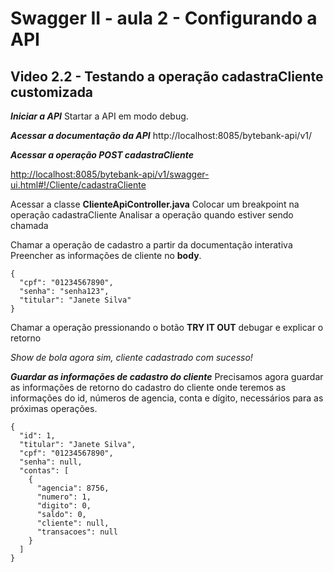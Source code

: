 # Swagger II - aula 2 - Configurando a API

## Video 2.2 - Testando a operação cadastraCliente customizada

***Iniciar a API***
Startar a API em modo debug.

***Acessar a documentação da API***
http://localhost:8085/bytebank-api/v1/

***Acessar a operação POST cadastraCliente***

[http://localhost:8085/bytebank-api/v1/swagger-ui.html#!/Cliente/cadastraCliente](http://localhost:8085/bytebank-api/v1/swagger-ui.html#!/Cliente/cadastraCliente)

Acessar a classe **ClienteApiController.java**
Colocar um breakpoint na operação cadastraCliente
Analisar a operação quando estiver sendo chamada

Chamar a operação de cadastro a partir da documentação interativa
Preencher as informações de cliente no **body**.

```
{
  "cpf": "01234567890",
  "senha": "senha123",
  "titular": "Janete Silva"
}
```

Chamar a operação pressionando o botão **TRY IT OUT**
debugar e explicar o retorno 

*Show de bola agora sim, cliente cadastrado com sucesso!*

***Guardar as informações de cadastro do cliente***
Precisamos agora guardar as informações de retorno do cadastro do cliente onde teremos as informações do id, números de agencia, conta e dígito, necessários para as próximas operações.

```
{
  "id": 1,
  "titular": "Janete Silva",
  "cpf": "01234567890",
  "senha": null,
  "contas": [
    {
      "agencia": 8756,
      "numero": 1,
      "digito": 0,
      "saldo": 0,
      "cliente": null,
      "transacoes": null
    }
  ]
}
```
